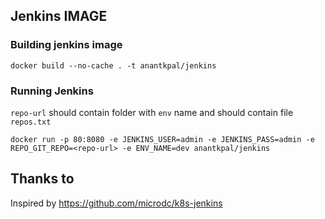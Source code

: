 ## Jenkins IMAGE

### Building jenkins image

```
docker build --no-cache . -t anantkpal/jenkins
```

### Running Jenkins

`repo-url` should contain folder with `env` name and should contain file `repos.txt`

```
docker run -p 80:8080 -e JENKINS_USER=admin -e JENKINS_PASS=admin -e REPO_GIT_REPO=<repo-url> -e ENV_NAME=dev anantkpal/jenkins
```


## Thanks to

Inspired by https://github.com/microdc/k8s-jenkins
